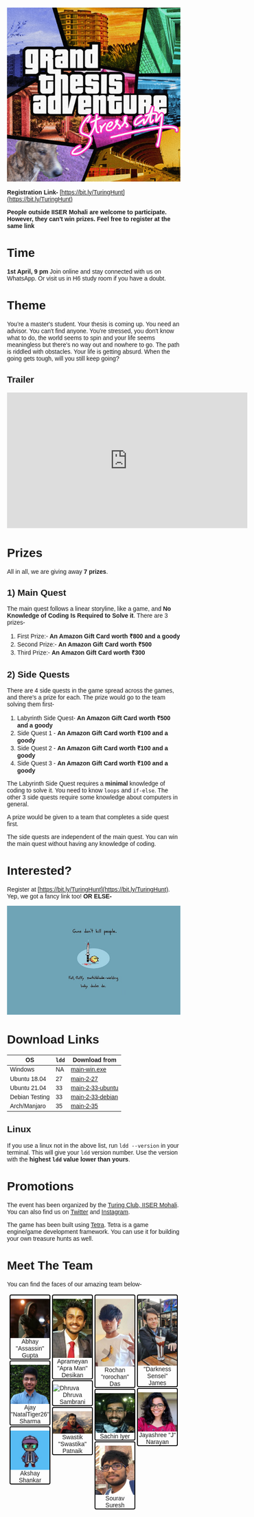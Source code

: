 <style>
* {
  box-sizing: border-box;
}

body {
  margin: 0;
  font-family: Arial;
}

.header {
  text-align: center;
  padding: 32px;
}

.row {
  display: flex;
  flex-wrap: wrap;
  padding: 0 4px;
}

/* Create four equal columns that sits next to each other */
.column {
  flex: 25%;
  max-width: 25%;
  padding: 0;
}

.column img {
  margin-top: 8px;
  vertical-align: middle;
}

figure {
    margin: 2px !important;
    border: solid 2px black;
    border-radius: 4px;
}

figure figcaption {
    text-align: center;
}

.poster {
    max-height: 85vh;
}

/* Responsive layout - makes a two column-layout instead of four columns */
@media (max-width: 800px) {
  .column {
    flex: 50%;
    max-width: 50%;
  }
}

/* Responsive layout - makes the two columns stack on top of each other instead of next to each other */
@media (max-width: 600px) {
  .column {
    flex: 100%;
    max-width: 100%;
  }
}
</style>

<p align="center">
  <img src="Poster.png" class="poster"/>
</p>

**Registration Link-** [https://bit.ly/TuringHunt](https://bit.ly/TuringHunt)

**People outside IISER Mohali are welcome to participate. However, they can't win prizes. Feel free to register at the same link**

# Time

**1st April, 9 pm**
Join online and stay connected with us on WhatsApp. Or visit us in H6 study room if you have a doubt.

# Theme

You’re a master's student. Your thesis is coming up. You need an advisor. You can't find anyone. You’re stressed, you don't know what to do, the world seems to spin and your life seems meaningless but there's no way out and nowhere to go. The path is riddled with obstacles. Your life is getting absurd. When the going gets tough, will you still keep going?

## Trailer

<iframe width="560" height="315" src="https://www.youtube-nocookie.com/embed/AeqxuTZfrMI" title="YouTube video player" frameborder="0" allow="accelerometer; autoplay; clipboard-write; encrypted-media; gyroscope; picture-in-picture" allowfullscreen></iframe>

# Prizes

All in all, we are giving away **7 prizes**.

## 1) Main Quest

The main quest follows a linear storyline, like a game, and **No Knowledge of Coding Is Required to Solve it**. There are 3 prizes-

1. First Prize:- **An Amazon Gift Card worth ₹800 and a goody**
2. Second Prize:- **An Amazon Gift Card worth ₹500**
3. Third Prize:- **An Amazon Gift Card worth ₹300**

## 2) Side Quests

There are 4 side quests in the game spread across the games, and there's a prize for each. The prize would go to the team solving them first-

1. Labyrinth Side Quest- **An Amazon Gift Card worth ₹500 and a goody**
2. Side Quest 1 - **An Amazon Gift Card worth ₹100 and a goody**
3. Side Quest 2 - **An Amazon Gift Card worth ₹100 and a goody**
4. Side Quest 3 - **An Amazon Gift Card worth ₹100 and a goody**

The Labyrinth Side Quest requires a **minimal** knowledge of coding to solve it. You need to know `loops` and `if-else`. The other 3 side quests require some knowledge about computers in general. 

A prize would be given to a team that completes a side quest first.

The side quests are independent of the main quest. You can win the main quest without having any knowledge of coding.

# Interested?

Register at [https://bit.ly/TuringHunt](https://bit.ly/TuringHunt). Yep, we got a fancy link too! **OR ELSE-**

<p align="center">
  <img src="./baby duc.jpg" class="poster"/>
</p>

# Download Links

| OS             | `ldd` | Download from                                   |
| -------------- | ----- | ----------------------------------------------- |
| Windows        | NA    | [main-win.exe](./binaries/main-win.exe)         |
| Ubuntu 18.04   | 27    | [main-2-27](./binaries/main-2-27)               |
| Ubuntu 21.04   | 33    | [main-2-33-ubuntu](./binaries/main-2-33-ubuntu) | 
| Debian Testing | 33    | [main-2-33-debian](./binaries/main-2-33-debian) | 
| Arch/Manjaro   | 35    | [main-2-35](./binaries/main-2-35)               |

## Linux

If you use a linux not in the above list, run `ldd --version` in your terminal. This will give your `ldd` version number. Use the version with the **highest `ldd` value lower than yours**.

# Promotions

The event has been organized by the [Turing Club, IISER Mohali](https://iiserm.github.io/turing-club/). You can also find us on [Twitter](https://twitter.com/Turing_IISERM?s=20&t=rLMk5rEh60kLV31UfKQuKA) and [Instagram](https://instagram.com/turing_iiserm?utm_medium=copy_link). 

The game has been built using [Tetra](https://github.com/DhruvaSambrani/turing-hunt-engine). Tetra is a game engine/game development framework. You can use it for building your own treasure hunts as well. 

# Meet The Team

You can find the faces of our amazing team below-

<div class="row"> 
  <div class="column">
    <figure>
      <img src="Abhay.jpg" alt="Abhay" style="width:100%">
      <figcaption>Abhay "Assassin" Gupta</figcaption>
    </figure>
    <figure>
      <img src="Ajay.jpg" alt="Ajay" style="width:100%">
      <figcaption>Ajay "NatalTiger26" Sharma</figcaption>
    </figure>
    <figure>
      <img src="Akshay.jpg" alt="Akshay" style="width:100%">
      <figcaption>Akshay Shankar</figcaption>
    </figure>
  </div>
  <div class="column">
    <figure>
      <img src="Aprameyan.jpg" alt="Aprameyan" style="width:100%">
      <figcaption>Aprameyan "Apra Man" Desikan</figcaption>
    </figure>
    <figure>
      <img src="https://dhruvasambrani.github.io/images/dp.webp" alt="Dhruva" style="width:100%">
      <figcaption>Dhruva Sambrani</figcaption>
    </figure>
    <figure>
      <img src="Swastik.jpg" alt="Swastik" style="width:100%">
      <figcaption>Swastik "Swastika" Patnaik</figcaption>
    </figure>
  </div>
  <div class="column">
    <figure>
      <img src="Rochan.jpg" alt="Rochan" style="width:100%">
      <figcaption>Rochan "rorochan" Das</figcaption>
    </figure>
    <figure>
      <img src="Sachin.jpg" alt="Sachin" style="width:100%">
      <figcaption>Sachin Iyer</figcaption>
    </figure>
    <figure>
      <img src="Sourav.jpg" alt="Sourav" style="width:100%">
      <figcaption>Sourav Suresh</figcaption>
    </figure>
  </div>
  <div class="column">
    <figure>
      <img src="James.jpg" alt="James" style="width:100%">
      <figcaption>"Darkness Sensei" James</figcaption>
    </figure>
    <figure>
      <img src="Jayashree.jpg" alt="Jayashree" style="width:100%">
      <figcaption>Jayashree "J" Narayan</figcaption>
    </figure>
  </div>
</div>

